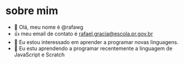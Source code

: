 # sobre mim
- 👋 Olá, meu nome é @rafawg
- :+1: meu email de contato é rafael.gracia@escola.pr.gov.br
- 👀 Eu estou interessado em aprender a programar novas linguagens.
- 🌱 Eu estu aprendendo a programar recentemente a linguagem de JavaScript e Scratch
